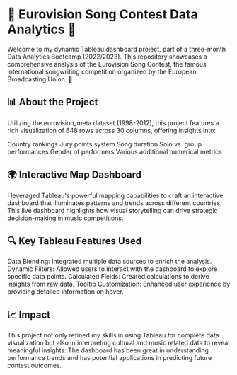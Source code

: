 # 🌟 Eurovision Song Contest Data Analytics 🎤
Welcome to my dynamic Tableau dashboard project, part of a three-month Data Analytics Bootcamp (2022/2023). This repository showcases a comprehensive analysis of the Eurovision Song Contest, the famous international songwriting competition organized by the European Broadcasting Union. 🎵

## 📊 About the Project
Utilizing the eurovision_meta dataset (1998-2012), this project features a rich visualization of 648 rows across 30 columns, offering insights into:

Country rankings 
Jury points system
Song duration 
Solo vs. group performances
Gender of performers
Various additional numerical metrics

## 🌍 Interactive Map Dashboard
I leveraged Tableau's powerful mapping capabilities to craft an interactive dashboard that illuminates patterns and trends across different countries. This live dashboard highlights how visual storytelling can drive strategic decision-making in music competitions.

## 🔍 Key Tableau Features Used
Data Blending: Integrated multiple data sources to enrich the analysis.
Dynamic Filters: Allowed users to interact with the dashboard to explore specific data points.
Calculated Fields: Created calculations to derive insights from raw data.
Tooltip Customization: Enhanced user experience by providing detailed information on hover.

## 📈 Impact
This project not only refined my skills in using Tableau for complete data visualization but also in interpreting cultural and music related data to reveal meaningful insights. The dashboard has been great in understanding performance trends and has potential applications in predicting future contest outcomes.


